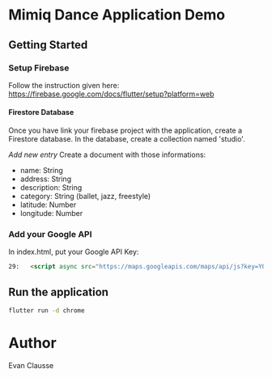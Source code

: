 # Mimiq Dance Application Demo

## Getting Started

### Setup Firebase

Follow the instruction given here: https://firebase.google.com/docs/flutter/setup?platform=web

#### Firestore Database

Once you have link your firebase project with the application, create a Firestore database. 
In the database, create a collection named 'studio'.

*Add new entry*
Create a document with those informations:
- name: String
- address: String 
- description: String
- category: String (ballet, jazz, freestyle)
- latitude: Number
- longitude: Number

### Add your Google API

In index.html, put your Google API Key:

```html
29:   <script async src="https://maps.googleapis.com/maps/api/js?key=YOUR_API_KEY_HERE&callback=console.debug&libraries=maps,marker&v=beta"></script>
```

## Run the application

```bash
flutter run -d chrome
```

# Author

Evan Clausse